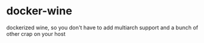 # docker-wine
dockerized wine, so you don't have to add multiarch support and a bunch of other crap on your host
